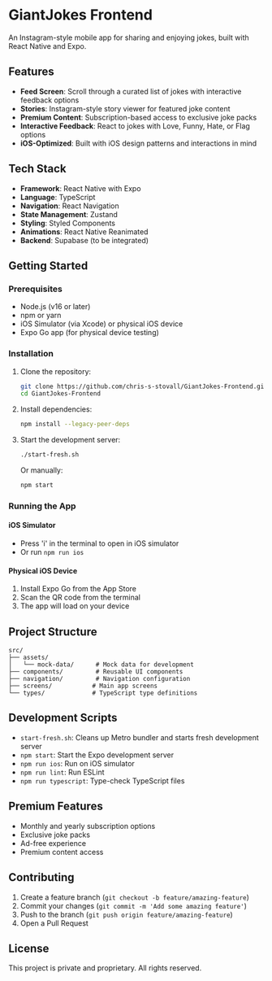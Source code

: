 # GiantJokes Frontend

An Instagram-style mobile app for sharing and enjoying jokes, built with React Native and Expo.

## Features

- **Feed Screen**: Scroll through a curated list of jokes with interactive feedback options
- **Stories**: Instagram-style story viewer for featured joke content
- **Premium Content**: Subscription-based access to exclusive joke packs
- **Interactive Feedback**: React to jokes with Love, Funny, Hate, or Flag options
- **iOS-Optimized**: Built with iOS design patterns and interactions in mind

## Tech Stack

- **Framework**: React Native with Expo
- **Language**: TypeScript
- **Navigation**: React Navigation
- **State Management**: Zustand
- **Styling**: Styled Components
- **Animations**: React Native Reanimated
- **Backend**: Supabase (to be integrated)

## Getting Started

### Prerequisites

- Node.js (v16 or later)
- npm or yarn
- iOS Simulator (via Xcode) or physical iOS device
- Expo Go app (for physical device testing)

### Installation

1. Clone the repository:
   ```bash
   git clone https://github.com/chris-s-stovall/GiantJokes-Frontend.git
   cd GiantJokes-Frontend
   ```

2. Install dependencies:
   ```bash
   npm install --legacy-peer-deps
   ```

3. Start the development server:
   ```bash
   ./start-fresh.sh
   ```
   Or manually:
   ```bash
   npm start
   ```

### Running the App

#### iOS Simulator
- Press 'i' in the terminal to open in iOS simulator
- Or run `npm run ios`

#### Physical iOS Device
1. Install Expo Go from the App Store
2. Scan the QR code from the terminal
3. The app will load on your device

## Project Structure

```
src/
├── assets/
│   └── mock-data/      # Mock data for development
├── components/         # Reusable UI components
├── navigation/         # Navigation configuration
├── screens/           # Main app screens
└── types/             # TypeScript type definitions
```

## Development Scripts

- `start-fresh.sh`: Cleans up Metro bundler and starts fresh development server
- `npm start`: Start the Expo development server
- `npm run ios`: Run on iOS simulator
- `npm run lint`: Run ESLint
- `npm run typescript`: Type-check TypeScript files

## Premium Features

- Monthly and yearly subscription options
- Exclusive joke packs
- Ad-free experience
- Premium content access

## Contributing

1. Create a feature branch (`git checkout -b feature/amazing-feature`)
2. Commit your changes (`git commit -m 'Add some amazing feature'`)
3. Push to the branch (`git push origin feature/amazing-feature`)
4. Open a Pull Request

## License

This project is private and proprietary. All rights reserved.

